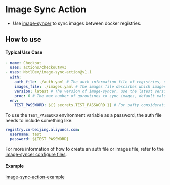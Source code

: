 # Image Sync Action

- Use [image-syncer](https://github.com/AliyunContainerService/image-syncer) to sync images between docker registries.

## How to use

#### Typical Use Case

```yaml
- name: Checkout
  uses: actions/checkout@v3
- uses: NstlDev/image-sync-action@v1.1
  with:
    auth_file: ./auth.yaml # The auth information file of registries, optional.
    images_file: ./images.yaml # The images file descirbes which images need to sync, always needed.
    version: latest # The version of image-syncer, use the latest version if not specified.
    proc: 6 # The max number of goroutines to sync images, default value is 5.
  env:
    TEST_PASSWORD: ${{ secrets.TEST_PASSWORD }} # For safty consideration, passing registry password by github action secrets is needed.
```

To use the `TEST_PASSWORD` environment variable as a password, the auth file needs to include something like:

```yaml
registry.cn-beijing.aliyuncs.com:
  username: test
  password: ${TEST_PASSWORD}
```

For more information of how to create an auth file or images file, refer to the [image-syncer configure files](https://github.com/AliyunContainerService/image-syncer/blob/master/README.md#configure-files).

#### Example

[image-sync-action-example](https://github.com/hhyasdf/image-sync-action-example)